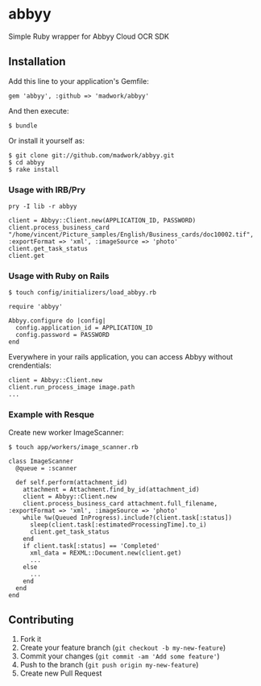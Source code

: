 # abbyy

Simple Ruby wrapper for Abbyy Cloud OCR SDK

## Installation

Add this line to your application's Gemfile:

    gem 'abbyy', :github => 'madwork/abbyy'

And then execute:

    $ bundle

Or install it yourself as:

    $ git clone git://github.com/madwork/abbyy.git
    $ cd abbyy
    $ rake install

### Usage with IRB/Pry

    pry -I lib -r abbyy

    client = Abbyy::Client.new(APPLICATION_ID, PASSWORD)
    client.process_business_card "/home/vincent/Picture_samples/English/Business_cards/doc10002.tif", :exportFormat => 'xml', :imageSource => 'photo'
    client.get_task_status
    client.get

### Usage with Ruby on Rails

    $ touch config/initializers/load_abbyy.rb

    require 'abbyy'
    
    Abbyy.configure do |config|
      config.application_id = APPLICATION_ID
      config.password = PASSWORD
    end

Everywhere in your rails application, you can access Abbyy without crendentials:

    client = Abbyy::Client.new
    client.run_process_image image.path
    ...

### Example with Resque

Create new worker ImageScanner:

    $ touch app/workers/image_scanner.rb

    class ImageScanner
      @queue = :scanner
      
      def self.perform(attachment_id)
        attachment = Attachment.find_by_id(attachment_id)
        client = Abbyy::Client.new
        client.process_business_card attachment.full_filename, :exportFormat => 'xml', :imageSource => 'photo'
        while %w(Queued InProgress).include?(client.task[:status])
          sleep(client.task[:estimatedProcessingTime].to_i)
          client.get_task_status
        end
        if client.task[:status] == 'Completed'
          xml_data = REXML::Document.new(client.get)
          ...
        else
          ...
        end
      end
    end

## Contributing

1. Fork it
2. Create your feature branch (`git checkout -b my-new-feature`)
3. Commit your changes (`git commit -am 'Add some feature'`)
4. Push to the branch (`git push origin my-new-feature`)
5. Create new Pull Request
